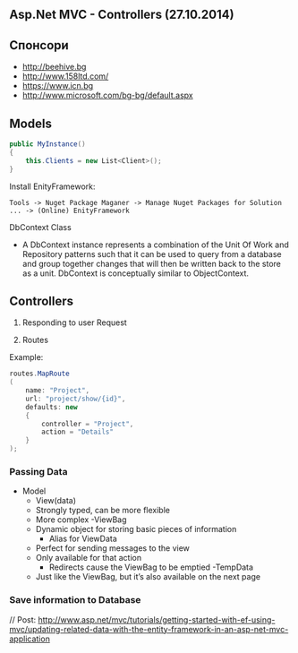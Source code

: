 ﻿## Asp.Net MVC - Controllers (27.10.2014)

## Спонсори
- http://beehive.bg
- http://www.158ltd.com/
- https://www.icn.bg
- http://www.microsoft.com/bg-bg/default.aspx

## Models

```csharp
public MyInstance()
{
	this.Clients = new List<Client>();
}
```

Install EnityFramework:
```
Tools -> Nuget Package Maganer -> Manage Nuget Packages for Solution ... -> (Online) EnityFramework
```

DbContext Class
- A DbContext instance represents a combination of the Unit Of Work and 
Repository patterns such that it can be used to query from a database and group 
together changes that will then be written back to the store as a unit. 
DbContext is conceptually similar to ObjectContext.

## Controllers

1. Responding to user Request

2. Routes

Example:

```csharp
routes.MapRoute
(
	name: "Project",
	url: "project/show/{id}",
	defaults: new
	{
		controller = "Project",
		action = "Details"
	}
);
```

### Passing Data
- Model
	- View(data)
	- Strongly typed, can be more flexible
	- More complex
-ViewBag
	- Dynamic object for storing basic pieces of information
		- Alias for ViewData
	- Perfect for sending messages to the view
	- Only available for that action
		- Redirects cause the ViewBag to be emptied
-TempData
	- Just like the ViewBag, but it’s also available on the next page

### Save information to Database
// Post: http://www.asp.net/mvc/tutorials/getting-started-with-ef-using-mvc/updating-related-data-with-the-entity-framework-in-an-asp-net-mvc-application
